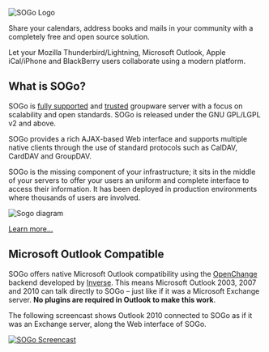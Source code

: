 ![SOGo Logo](http://www.sogo.nu/fileadmin/sogo/logos/sogo.logo.v2.final.png)

Share your calendars, address books and mails in your community with a completely free and open source solution.

Let your Mozilla Thunderbird/Lightning, Microsoft Outlook, Apple iCal/iPhone and BlackBerry users collaborate using a modern platform.

## What is SOGo?

SOGo is [fully supported](http://www.sogo.nu/support/commercial_support.html) and [trusted](http://www.sogo.nu/tour/testimonials.html) groupware server with a focus on scalability and open standards. SOGo is released under the GNU GPL/LGPL v2 and above.

SOGo provides a rich AJAX-based Web interface and supports multiple native clients through the use of standard protocols such as CalDAV, CardDAV and GroupDAV.

SOGo is the missing component of your infrastructure; it sits in the middle of your servers to offer your users an uniform and complete interface to access their information. It has been deployed in production environments where thousands of users are involved.

![Sogo diagram](http://www.sogo.nu/uploads/pics/sogo.png)

[Learn more...](http://www.sogo.nu/about/overview.html)

## Microsoft Outlook Compatible

SOGo offers native Microsoft Outlook compatibility using the [OpenChange](http://www.openchange.org/) backend developed by [Inverse](http://www.inverse.ca/). This means Microsoft Outlook 2003, 2007 and 2010 can talk directly to SOGo &ndash; just like if it was a Microsoft Exchange server. **No plugins are required in Outlook to make this work**.

The following screencast shows Outlook 2010 connected to SOGo as if it was an Exchange server, along the Web interface of SOGo.

[![SOGo Screencast](http://img.youtube.com/vi/1hcBSB4Kxww/0.jpg)](http://www.youtube.com/watch?v=1hcBSB4Kxww)
